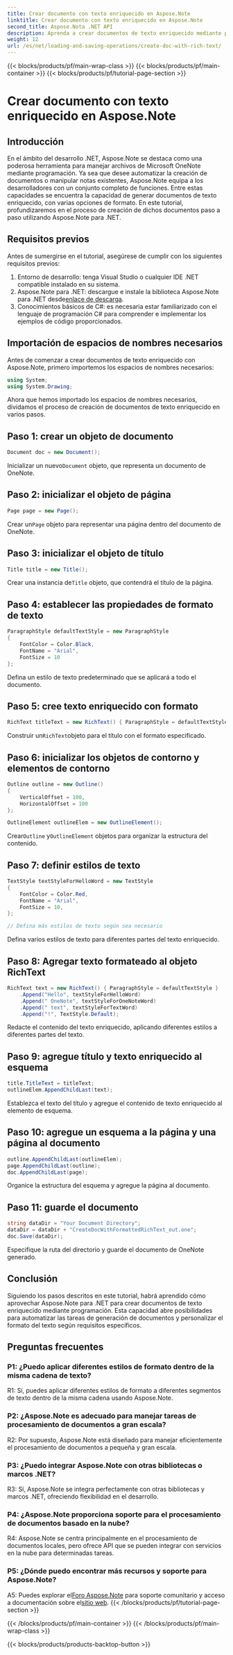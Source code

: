 ```yaml
---
title: Crear documento con texto enriquecido en Aspose.Note
linktitle: Crear documento con texto enriquecido en Aspose.Note
second_title: Aspose.Nota .NET API
description: Aprenda a crear documentos de texto enriquecido mediante programación utilizando Aspose.Note para .NET. Guía paso a paso con ejemplos de código.
weight: 12
url: /es/net/loading-and-saving-operations/create-doc-with-rich-text/
---
```


{{< blocks/products/pf/main-wrap-class >}}
{{< blocks/products/pf/main-container >}}
{{< blocks/products/pf/tutorial-page-section >}}

# Crear documento con texto enriquecido en Aspose.Note

## Introducción

En el ámbito del desarrollo .NET, Aspose.Note se destaca como una poderosa herramienta para manejar archivos de Microsoft OneNote mediante programación. Ya sea que desee automatizar la creación de documentos o manipular notas existentes, Aspose.Note equipa a los desarrolladores con un conjunto completo de funciones. Entre estas capacidades se encuentra la capacidad de generar documentos de texto enriquecido, con varias opciones de formato. En este tutorial, profundizaremos en el proceso de creación de dichos documentos paso a paso utilizando Aspose.Note para .NET.

## Requisitos previos

Antes de sumergirse en el tutorial, asegúrese de cumplir con los siguientes requisitos previos:

1. Entorno de desarrollo: tenga Visual Studio o cualquier IDE .NET compatible instalado en su sistema.
2.  Aspose.Note para .NET: descargue e instale la biblioteca Aspose.Note para .NET desde[enlace de descarga](https://releases.aspose.com/note/net/).
3. Conocimientos básicos de C#: es necesaria estar familiarizado con el lenguaje de programación C# para comprender e implementar los ejemplos de código proporcionados.

## Importación de espacios de nombres necesarios

Antes de comenzar a crear documentos de texto enriquecido con Aspose.Note, primero importemos los espacios de nombres necesarios:

```csharp
using System;
using System.Drawing;
```

Ahora que hemos importado los espacios de nombres necesarios, dividamos el proceso de creación de documentos de texto enriquecido en varios pasos.

## Paso 1: crear un objeto de documento

```csharp
Document doc = new Document();
```

 Inicializar un nuevo`Document` objeto, que representa un documento de OneNote.

## Paso 2: inicializar el objeto de página

```csharp
Page page = new Page();
```

 Crear un`Page` objeto para representar una página dentro del documento de OneNote.

## Paso 3: inicializar el objeto de título

```csharp
Title title = new Title();
```

 Crear una instancia de`Title` objeto, que contendrá el título de la página.

## Paso 4: establecer las propiedades de formato de texto

```csharp
ParagraphStyle defaultTextStyle = new ParagraphStyle
{
    FontColor = Color.Black,
    FontName = "Arial",
    FontSize = 10
};
```

Defina un estilo de texto predeterminado que se aplicará a todo el documento.

## Paso 5: cree texto enriquecido con formato

```csharp
RichText titleText = new RichText() { ParagraphStyle = defaultTextStyle }.Append("Title!");
```

 Construir un`RichText`objeto para el título con el formato especificado.

## Paso 6: inicializar los objetos de contorno y elementos de contorno

```csharp
Outline outline = new Outline()
{
    VerticalOffset = 100,
    HorizontalOffset = 100
};

OutlineElement outlineElem = new OutlineElement();
```

 Crear`Outline` y`OutlineElement` objetos para organizar la estructura del contenido.

## Paso 7: definir estilos de texto

```csharp
TextStyle textStyleForHelloWord = new TextStyle
{
    FontColor = Color.Red,
    FontName = "Arial",
    FontSize = 10,
};

// Defina más estilos de texto según sea necesario
```

Defina varios estilos de texto para diferentes partes del texto enriquecido.

## Paso 8: Agregar texto formateado al objeto RichText

```csharp
RichText text = new RichText() { ParagraphStyle = defaultTextStyle }
    .Append("Hello", textStyleForHelloWord)
    .Append(" OneNote", textStyleForOneNoteWord)
    .Append(" text", textStyleForTextWord)
    .Append("!", TextStyle.Default);
```

Redacte el contenido del texto enriquecido, aplicando diferentes estilos a diferentes partes del texto.

## Paso 9: agregue título y texto enriquecido al esquema

```csharp
title.TitleText = titleText;
outlineElem.AppendChildLast(text);
```

Establezca el texto del título y agregue el contenido de texto enriquecido al elemento de esquema.

## Paso 10: agregue un esquema a la página y una página al documento

```csharp
outline.AppendChildLast(outlineElem);
page.AppendChildLast(outline);
doc.AppendChildLast(page);
```

Organice la estructura del esquema y agregue la página al documento.

## Paso 11: guarde el documento

```csharp
string dataDir = "Your Document Directory";
dataDir = dataDir + "CreateDocWithFormattedRichText_out.one";
doc.Save(dataDir);
```

Especifique la ruta del directorio y guarde el documento de OneNote generado.

## Conclusión

Siguiendo los pasos descritos en este tutorial, habrá aprendido cómo aprovechar Aspose.Note para .NET para crear documentos de texto enriquecido mediante programación. Esta capacidad abre posibilidades para automatizar las tareas de generación de documentos y personalizar el formato del texto según requisitos específicos.

## Preguntas frecuentes

### P1: ¿Puedo aplicar diferentes estilos de formato dentro de la misma cadena de texto?

R1: Sí, puedes aplicar diferentes estilos de formato a diferentes segmentos de texto dentro de la misma cadena usando Aspose.Note.

### P2: ¿Aspose.Note es adecuado para manejar tareas de procesamiento de documentos a gran escala?

R2: Por supuesto, Aspose.Note está diseñado para manejar eficientemente el procesamiento de documentos a pequeña y gran escala.

### P3: ¿Puedo integrar Aspose.Note con otras bibliotecas o marcos .NET?

R3: Sí, Aspose.Note se integra perfectamente con otras bibliotecas y marcos .NET, ofreciendo flexibilidad en el desarrollo.

### P4: ¿Aspose.Note proporciona soporte para el procesamiento de documentos basado en la nube?

R4: Aspose.Note se centra principalmente en el procesamiento de documentos locales, pero ofrece API que se pueden integrar con servicios en la nube para determinadas tareas.

### P5: ¿Dónde puedo encontrar más recursos y soporte para Aspose.Note?

 A5: Puedes explorar el[Foro Aspose.Note](https://forum.aspose.com/c/note/28) para soporte comunitario y acceso a documentación sobre el[sitio web](https://reference.aspose.com/note/net/).
{{< /blocks/products/pf/tutorial-page-section >}}

{{< /blocks/products/pf/main-container >}}
{{< /blocks/products/pf/main-wrap-class >}}

{{< blocks/products/products-backtop-button >}}
